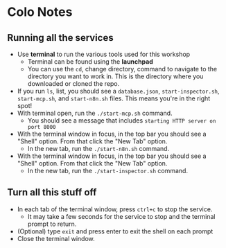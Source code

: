 # Colo Notes

## Running all the services

- Use **terminal** to run the various tools used for this workshop
  - Terminal can be found using the **launchpad**
  - You can use the `cd`, change directory, command to navigate to the directory you want to work in. This is the
    directory where you downloaded or cloned the repo.
- If you run `ls`, list, you should see a `database.json`, `start-inspector.sh`, `start-mcp.sh`, and `start-n8n.sh`
  files. This means you're in the right spot!
- With terminal open, run the `./start-mcp.sh` command.
  - You should see a message that includes `starting HTTP server on port 8000`
- With the terminal window in focus, in the top bar you should see a "Shell" option. From that click the "New Tab"
  option.
  - In the new tab, run the `./start-n8n.sh` command.
- With the terminal window in focus, in the top bar you should see a "Shell" option. From that click the "New Tab"
  option.
  - In the new tab, run the `./start-inspector.sh` command.

## Turn all this stuff off

- In each tab of the terminal window, press `ctrl+c` to stop the service.
  - It may take a few seconds for the service to stop and the terminal prompt to return.
- (Optional) type `exit` and press enter to exit the shell on each prompt
- Close the terminal window.
